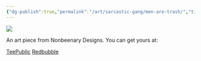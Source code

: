 ```yaml
---
{"dg-publish":true,"permalink":"/art/sarcastic-gang/men-are-trash/","title":"Men Are Trash","tags":["Art","Progressive Gang"]}
---
```



![](https://baserow-media.ams3.digitaloceanspaces.com/user_files/Z2p3lXad7L2L7ijg25Huly1EfUtuP8Pa_d3d37c6f24670087ba40445ef77f028c3a484cc0d3ec1b43a686e8bdd344c263.png)

An art piece from Nonbeenary Designs. You can get yours at:

[TeePublic]()
[Redbubble]()
